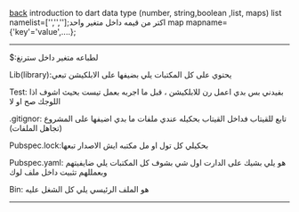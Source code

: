 [back](../README.md)
introduction to dart
data type (number, string,boolean ,list, maps)
 list namelist=['','',''];اكتر من قيمه داخل متغير واحد
 map mapname={'key'='value',....};
 _____________________________
 $:لطباعه متغير داخل سترنغ

Lib(library):يحتوي على كل المكتبات يلي بضيفها على الابلكيشن تبعي

Test: بفيدني بس بدي اعمل رن للابلكيشن ، قبل ما اجربه بعمل تيست بحيث اشوف اذا اللوجك صح او لا

.gitignor: تابع للقيتاب فداخل القيتاب بحكيله عندي ملفات ما بدي اضيفها على المشروع (تجاهل الملفات)

Pubspec.lock:بحكيلي كل تول او مل مكتبه ايش الاصدار تبعها

Pubspec.yaml: هو يلي بشيك على الدارت اول شي بشوف كل المكتبات يلي ضايفيتهم وبعمللهم تثبيت داخل ملف لوك

Bin: هو الملف الرئيسي يلي كل الشغل عليه

_______________________________________________




